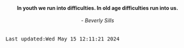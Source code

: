 
<div align="center"><b><span>In youth we run into difficulties. In old age difficulties run into us. </span></b><br><br><i> - Beverly Sills</i></div>
<br><br><kbd>Last updated:Wed May 15 12:11:21 2024</kbd>
